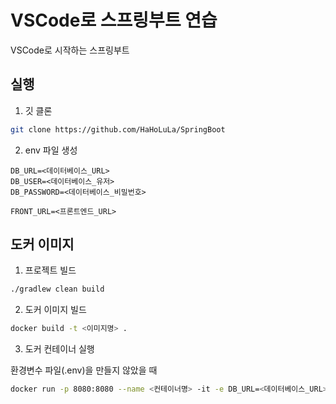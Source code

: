 # VSCode로 스프링부트 연습

VSCode로 시작하는 스프링부트

## 실행

1. 깃 클론
```bash
git clone https://github.com/HaHoLuLa/SpringBoot
```

2. env 파일 생성
```env
DB_URL=<데이터베이스_URL>
DB_USER=<데이터베이스_유저>
DB_PASSWORD=<데이터베이스_비밀번호>

FRONT_URL=<프론트엔드_URL>
```

## 도커 이미지

1. 프로젝트 빌드
```bash
./gradlew clean build
```

2. 도커 이미지 빌드
```bash
docker build -t <이미지명> .
```

3. 도커 컨테이너 실행

환경변수 파일(.env)을 만들지 않았을 때
```bash
docker run -p 8080:8080 --name <컨테이너명> -it -e DB_URL=<데이터베이스_URL> -e DB_USER=<데이터베이스_유저> -e DB_PASSWORD=<데이터베이스_비밀번호> <이미지명>
```